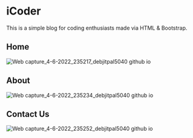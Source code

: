 # iCoder
This is a simple blog for coding enthusiasts made via HTML & Bootstrap.
## Home
![Web capture_4-6-2022_235217_debjitpal5040 github io](https://user-images.githubusercontent.com/76846542/172020677-eb36b5fe-8f06-4b95-9a4c-b776cbd701a4.jpeg)
## About
![Web capture_4-6-2022_235234_debjitpal5040 github io](https://user-images.githubusercontent.com/76846542/172020688-2858e9a9-ebc9-4463-8993-1353572af8de.jpeg)
## Contact Us
![Web capture_4-6-2022_235252_debjitpal5040 github io](https://user-images.githubusercontent.com/76846542/172020697-ae6b3c16-0ed8-40c9-94c8-8ae0484415b4.jpeg)
